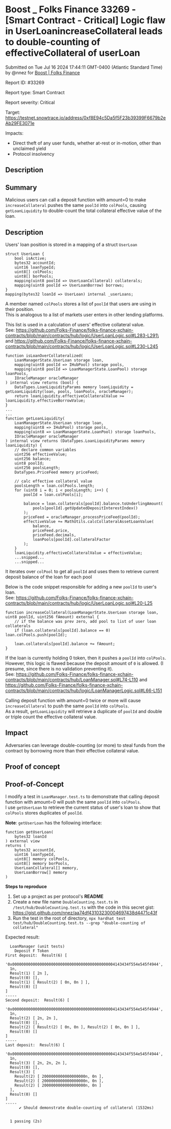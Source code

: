 # Boost \_ Folks Finance 33269 - \[Smart Contract - Critical] Logic flaw in UserLoanincreaseCollateral leads to double-counting of effectiveCollateral of userLoan

Submitted on Tue Jul 16 2024 17:44:11 GMT-0400 (Atlantic Standard Time) by @nnez for [Boost | Folks Finance](https://immunefi.com/bounty/folksfinance-boost/)

Report ID: #33269

Report type: Smart Contract

Report severity: Critical

Target: https://testnet.snowtrace.io/address/0xf8E94c5Da5f5F23b39399F6679b2eAb29FE3071e

Impacts:

* Direct theft of any user funds, whether at-rest or in-motion, other than unclaimed yield
* Protocol insolvency

## Description

## Summary

Malicious users can call a deposit function with amount=0 to make `increaseCollateral` pushes the same `poolId` into `colPools`, causing `getLoanLiquidity` to double-count the total collateral effective value of the loan.

## Description

Users' loan position is stored in a mapping of a struct `UserLoan`

```
struct UserLoan {
    bool isActive;
    bytes32 accountId;
    uint16 loanTypeId;
    uint8[] colPools;
    uint8[] borPools;
    mapping(uint8 poolId => UserLoanCollateral) collaterals;
    mapping(uint8 poolId => UserLoanBorrow) borrows;
}
mapping(bytes32 loanId => UserLoan) internal _userLoans;
```

A member named `colPools` stores a list of `poolId` that users are using in their position.\
This is analogous to a list of markets user enters in other lending platforms.

This list is used in a calculation of users' effective collateral value.\
See: https://github.com/Folks-Finance/folks-finance-xchain-contracts/blob/main/contracts/hub/logic/UserLoanLogic.sol#L283-L291\
and https://github.com/Folks-Finance/folks-finance-xchain-contracts/blob/main/contracts/hub/logic/UserLoanLogic.sol#L230-L245

```
function isLoanOverCollateralized(
    LoanManagerState.UserLoan storage loan,
    mapping(uint8 poolId => IHubPool) storage pools,
    mapping(uint8 poolId => LoanManagerState.LoanPool) storage loanPools,
    IOracleManager oracleManager
) internal view returns (bool) {
    DataTypes.LoanLiquidityParams memory loanLiquidity = getLoanLiquidity(loan, pools, loanPools, oracleManager);
    return loanLiquidity.effectiveCollateralValue >= loanLiquidity.effectiveBorrowValue;
}
...
...
function getLoanLiquidity(
    LoanManagerState.UserLoan storage loan,
    mapping(uint8 => IHubPool) storage pools,
    mapping(uint8 => LoanManagerState.LoanPool) storage loanPools,
    IOracleManager oracleManager
) internal view returns (DataTypes.LoanLiquidityParams memory loanLiquidity) {
    // declare common variables
    uint256 effectiveValue;
    uint256 balance;
    uint8 poolId;
    uint256 poolsLength;
    DataTypes.PriceFeed memory priceFeed;

    // calc effective collateral value
    poolsLength = loan.colPools.length;
    for (uint8 i = 0; i < poolsLength; i++) {
        poolId = loan.colPools[i];

        balance = loan.collaterals[poolId].balance.toUnderlingAmount(
            pools[poolId].getUpdatedDepositInterestIndex()
        );
        priceFeed = oracleManager.processPriceFeed(poolId);
        effectiveValue += MathUtils.calcCollateralAssetLoanValue(
            balance,
            priceFeed.price,
            priceFeed.decimals,
            loanPools[poolId].collateralFactor
        );
    }
    loanLiquidity.effectiveCollateralValue = effectiveValue;
    ...snipped...
    ...snipped...
```

It iterates over `colPool` to get all `poolId` and uses them to retrieve current deposit balance of the loan for each pool

Below is the code snippet responsible for adding a new `poolId` to user's loan.\
See: https://github.com/Folks-Finance/folks-finance-xchain-contracts/blob/main/contracts/hub/logic/UserLoanLogic.sol#L20-L25

```
function increaseCollateral(LoanManagerState.UserLoan storage loan, uint8 poolId, uint256 fAmount) external {
    // if the balance was prev zero, add pool to list of user loan collaterals
    if (loan.collaterals[poolId].balance == 0) loan.colPools.push(poolId);

    loan.collaterals[poolId].balance += fAmount;
}
```

If the loan is currently holding 0 token, then it pushes a `poolId` into `colPools`.\
However, this logic is flawed because the deposit amount of `0` is allowed. (I presume, since there is no validation preventing it).\
See: https://github.com/Folks-Finance/folks-finance-xchain-contracts/blob/main/contracts/hub/LoanManager.sol#L74-L110 and https://github.com/Folks-Finance/folks-finance-xchain-contracts/blob/main/contracts/hub/logic/LoanManagerLogic.sol#L66-L151

Calling deposit function with amount=0 twice or more will cause `increaseCollateral` to push the same `poolId` into `colPools`.\
As a result, `getLoanLiquidity` will retrieve a duplicate of `poolId` and double or triple count the effective collateral value.

## Impact

Adversaries can leverage double-counting (or more) to steal funds from the contract by borrowing more than their effective collateral value.

## Proof of concept

## Proof-of-Concept

I modify a test in `LoanManager.test.ts` to demonstrate that calling deposit function with amount=0 will push the same `poolId` into `colPools`.\
I use `getUserLoan` to retrieve the current status of user's loan to show that `colPools` stores duplicates of `poolId`.

**Note**: `getUserLoan` has the following interface:

```
function getUserLoan(
    bytes32 loanId
) external view
returns (
    bytes32 accountId,
    uint16 loanTypeId,
    uint8[] memory colPools,
    uint8[] memory borPools,
    UserLoanCollateral[] memory,
    UserLoanBorrow[] memory
)
```

**Steps to reproduce**

1. Set up a project as per protocol's **README**
2. Create a new file name `DoubleCounting.test.ts` in `/test/hub/DoubleCounting.test.ts` with the code in this secret gist: https://gist.github.com/nnez/aa74df43103230004697438d4471c43f
3. Run the test in the root of directory, `npx hardhat test test/hub/DoubleCounting.test.ts --grep "double-counting of collateral"`

Expected result:

```
  LoanManager (unit tests)
    Deposit F Token
First deposit:  Result(6) [
  '0x000000000000000000000000000000000000000000004143434f554e545f4944',
  1n,
  Result(1) [ 2n ],
  Result(0) [],
  Result(1) [ Result(2) [ 0n, 0n ] ],
  Result(0) []
]
-----
Second deposit:  Result(6) [
  '0x000000000000000000000000000000000000000000004143434f554e545f4944',
  1n,
  Result(2) [ 2n, 2n ],
  Result(0) [],
  Result(2) [ Result(2) [ 0n, 0n ], Result(2) [ 0n, 0n ] ],
  Result(0) []
]
-----
Last deposit:  Result(6) [
  '0x000000000000000000000000000000000000000000004143434f554e545f4944',
  1n,
  Result(3) [ 2n, 2n, 2n ],
  Result(0) [],
  Result(3) [
    Result(2) [ 2000000000000000000n, 0n ],
    Result(2) [ 2000000000000000000n, 0n ],
    Result(2) [ 2000000000000000000n, 0n ]
  ],
  Result(0) []
]
-----
      ✔ Should demonstrate double-counting of collateral (1532ms)


  1 passing (2s)
```
